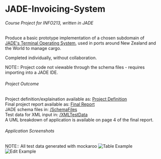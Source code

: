# JADE-Invoicing-System
###### Course Project for INFO213, written in JADE
Produce a basic prototype implementation of a chosen subdomain of [JADE's Terminal Operating System](https://www.jadelogistics.com/products/master-terminal/),
used in ports around New Zealand and the World to manage cargo.

Completed individually, without collaboration.

NOTE:: Project code not viewable through the schema files - requires importing into a JADE IDE.

###### Project Outcome
Project definition/explaination available as: [Project Definition](ProjectDefinition.pdf)\
Final project report available as: [Final Report](ProjectFinalReport.pdf)\
JADE schema files in: [/SchemaFiles](/SchemaFiles)\
Test data for XML input in: [/XMLTestData](/XMLTestData)\
A UML breakdown of application is available on page 4 of the final report.

###### Application Screenshots
NOTE:: All test data generated with mockaroo
![Table Example](https://i.postimg.cc/nLXfQyKD/image.png "Invoicing Table")
![Edit Example](https://i.postimg.cc/GtrfzVDz/image.png "Invoice Editing")

